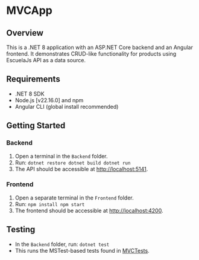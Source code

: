 # MVCApp

## Overview
This is a .NET 8 application with an ASP.NET Core backend and an Angular frontend. It demonstrates CRUD-like functionality for products using EscuelaJs API as a data source.

## Requirements
- .NET 8 SDK
- Node.js [v22.16.0] and npm
- Angular CLI (global install recommended)

## Getting Started

### Backend
1. Open a terminal in the `Backend` folder.
2. Run: `dotnet restore dotnet build dotnet run`
3. The API should be accessible at [http://localhost:5141](http://localhost:5141).

### Frontend
1. Open a separate terminal in the `Frontend` folder.
2. Run: `npm install npm start`
3. The frontend should be accessible at [http://localhost:4200](http://localhost:4200).

## Testing
- In the `Backend` folder, run: `dotnet test`
- This runs the MSTest-based tests found in [MVCTests](Backend/MVCTests).
